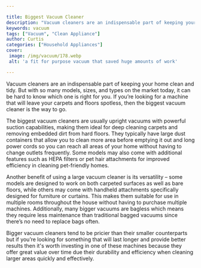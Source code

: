 ```yaml
---

title: Biggest Vacuum Cleaner
description: "Vacuum cleaners are an indispensable part of keeping your home clean and tidy. But with so many models, sizes, and types on the ma...continue on"
keywords: vacuum
tags: ["Vacuum", "Clean Appliance"]
author: Curtis
categories: ["Household Appliances"]
cover: 
 image: /img/vacuum/178.webp
 alt: 'a fit for purpose vacuum that saved huge amounts of work'

---
```


Vacuum cleaners are an indispensable part of keeping your home clean and tidy. But with so many models, sizes, and types on the market today, it can be hard to know which one is right for you. If you’re looking for a machine that will leave your carpets and floors spotless, then the biggest vacuum cleaner is the way to go. 

The biggest vacuum cleaners are usually upright vacuums with powerful suction capabilities, making them ideal for deep cleaning carpets and removing embedded dirt from hard floors. They typically have large dust containers that allow you to clean more area before emptying it out and long power cords so you can reach all areas of your home without having to change outlets frequently. Some models may also come with additional features such as HEPA filters or pet hair attachments for improved efficiency in cleaning pet-friendly homes. 

Another benefit of using a large vacuum cleaner is its versatility – some models are designed to work on both carpeted surfaces as well as bare floors, while others may come with handheld attachments specifically designed for furniture or curtains. This makes them suitable for use in multiple rooms throughout the house without having to purchase multiple machines. Additionally, many bigger vacuums are bagless which means they require less maintenance than traditional bagged vacuums since there’s no need to replace bags often. 

Bigger vacuum cleaners tend to be pricier than their smaller counterparts but if you’re looking for something that will last longer and provide better results then it's worth investing in one of these machines because they offer great value over time due their durability and efficiency when cleaning larger areas quickly and effectively.
